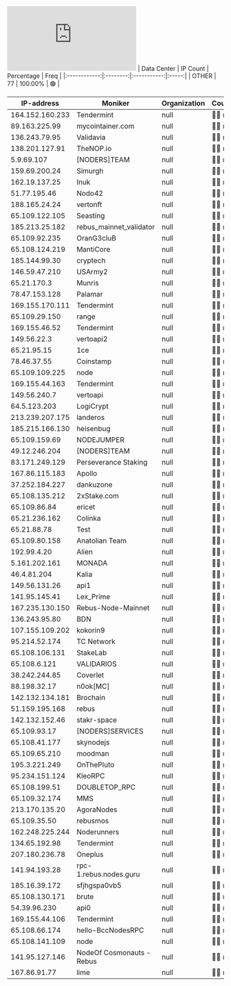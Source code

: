 ![Diagramm](https://github.com/obajay/StateSync-snapshots/blob/main/Projects/Rebus/1/README.md)
| Data Center | IP Count | Percentage | Freq |
|:------------:|:--------:|:-----------:|:-----:|
| OTHER | 77 | 100.00% | 🟢 |

<!-- START_TABLE -->
| IP-address | Moniker | Organization | Country | City |
|-------------|---------|---------------|---------|------|
| 164.152.160.233 | Tendermint | null | 🏴‍☠️ null | null |
| 89.163.225.99 | mycointainer.com | null | 🏴‍☠️ null | null |
| 136.243.79.95 | Validavia | null | 🏴‍☠️ null | null |
| 138.201.127.91 | TheNOP.io | null | 🏴‍☠️ null | null |
| 5.9.69.107 | [NODERS]TEAM | null | 🏴‍☠️ null | null |
| 159.69.200.24 | Simurgh | null | 🏴‍☠️ null | null |
| 162.19.137.25 | Inuk | null | 🏴‍☠️ null | null |
| 51.77.195.46 | Nodo42 | null | 🏴‍☠️ null | null |
| 188.165.24.24 | vertonft | null | 🏴‍☠️ null | null |
| 65.109.122.105 | Seasting | null | 🏴‍☠️ null | null |
| 185.213.25.182 | rebus_mainnet_validator | null | 🏴‍☠️ null | null |
| 65.109.92.235 | OranG3cluB | null | 🏴‍☠️ null | null |
| 65.108.124.219 | MantiCore | null | 🏴‍☠️ null | null |
| 185.144.99.30 | cryptech | null | 🏴‍☠️ null | null |
| 146.59.47.210 | USArmy2 | null | 🏴‍☠️ null | null |
| 65.21.170.3 | Munris | null | 🏴‍☠️ null | null |
| 78.47.153.128 | Palamar | null | 🏴‍☠️ null | null |
| 169.155.170.111 | Tendermint | null | 🏴‍☠️ null | null |
| 65.109.29.150 | range | null | 🏴‍☠️ null | null |
| 169.155.46.52 | Tendermint | null | 🏴‍☠️ null | null |
| 149.56.22.3 | vertoapi2 | null | 🏴‍☠️ null | null |
| 65.21.95.15 | 1ce | null | 🏴‍☠️ null | null |
| 78.46.37.55 | Coinstamp | null | 🏴‍☠️ null | null |
| 65.109.109.225 | node | null | 🏴‍☠️ null | null |
| 169.155.44.163 | Tendermint | null | 🏴‍☠️ null | null |
| 149.56.240.7 | vertoapi | null | 🏴‍☠️ null | null |
| 64.5.123.203 | LogiCrypt | null | 🏴‍☠️ null | null |
| 213.239.207.175 | landeros | null | 🏴‍☠️ null | null |
| 185.215.166.130 | heisenbug | null | 🏴‍☠️ null | null |
| 65.109.159.69 | NODEJUMPER | null | 🏴‍☠️ null | null |
| 49.12.246.204 | [NODERS]TEAM | null | 🏴‍☠️ null | null |
| 83.171.249.129 | Perseverance Staking | null | 🏴‍☠️ null | null |
| 167.86.115.183 | Apollo | null | 🏴‍☠️ null | null |
| 37.252.184.227 | dankuzone | null | 🏴‍☠️ null | null |
| 65.108.135.212 | 2xStake.com | null | 🏴‍☠️ null | null |
| 65.109.86.84 | ericet | null | 🏴‍☠️ null | null |
| 65.21.236.162 | Colinka | null | 🏴‍☠️ null | null |
| 65.21.88.78 | Test | null | 🏴‍☠️ null | null |
| 65.109.80.158 | Anatolian Team | null | 🏴‍☠️ null | null |
| 192.99.4.20 | Alien | null | 🏴‍☠️ null | null |
| 5.161.202.161 | MONADA | null | 🏴‍☠️ null | null |
| 46.4.81.204 | Kalia | null | 🏴‍☠️ null | null |
| 149.56.131.26 | api1 | null | 🏴‍☠️ null | null |
| 141.95.145.41 | Lex_Prime | null | 🏴‍☠️ null | null |
| 167.235.130.150 | Rebus-Node-Mainnet | null | 🏴‍☠️ null | null |
| 136.243.95.80 | BDN | null | 🏴‍☠️ null | null |
| 107.155.109.202 | kokorin9 | null | 🏴‍☠️ null | null |
| 95.214.52.174 | TC Network | null | 🏴‍☠️ null | null |
| 65.108.106.131 | StakeLab | null | 🏴‍☠️ null | null |
| 65.108.6.121 | VALIDARIOS | null | 🏴‍☠️ null | null |
| 38.242.244.85 | Coverlet | null | 🏴‍☠️ null | null |
| 88.198.32.17 | n0ok[MC] | null | 🏴‍☠️ null | null |
| 142.132.134.181 | Brochain | null | 🏴‍☠️ null | null |
| 51.159.195.168 | rebus | null | 🏴‍☠️ null | null |
| 142.132.152.46 | stakr-space | null | 🏴‍☠️ null | null |
| 65.109.93.17 | [NODERS]SERVICES | null | 🏴‍☠️ null | null |
| 65.108.41.177 | skynodejs | null | 🏴‍☠️ null | null |
| 65.109.65.210 | moodman | null | 🏴‍☠️ null | null |
| 195.3.221.249 | OnThePluto | null | 🏴‍☠️ null | null |
| 95.234.151.124 | KleoRPC | null | 🏴‍☠️ null | null |
| 65.108.199.51 | DOUBLETOP_RPC | null | 🏴‍☠️ null | null |
| 65.109.32.174 | MMS | null | 🏴‍☠️ null | null |
| 213.170.135.20 | AgoraNodes | null | 🏴‍☠️ null | null |
| 65.109.35.50 | rebusmos | null | 🏴‍☠️ null | null |
| 162.248.225.244 | Noderunners | null | 🏴‍☠️ null | null |
| 134.65.192.98 | Tendermint | null | 🏴‍☠️ null | null |
| 207.180.236.78 | Oneplus | null | 🏴‍☠️ null | null |
| 141.94.193.28 | rpc-1.rebus.nodes.guru | null | 🏴‍☠️ null | null |
| 185.16.39.172 | sfjhgspa0vb5 | null | 🏴‍☠️ null | null |
| 65.108.130.171 | brute | null | 🏴‍☠️ null | null |
| 54.39.96.230 | api0 | null | 🏴‍☠️ null | null |
| 169.155.44.106 | Tendermint | null | 🏴‍☠️ null | null |
| 65.108.66.174 | hello-BccNodesRPC | null | 🏴‍☠️ null | null |
| 65.108.141.109 | node | null | 🏴‍☠️ null | null |
| 141.95.127.146 | NodeOf Cosmonauts - Rebus | null | 🏴‍☠️ null | null |
| 167.86.91.77 | lime | null | 🏴‍☠️ null | null |

<!-- END_TABLE -->